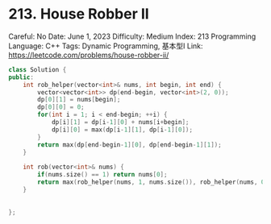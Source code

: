 # 213. House Robber II

Careful: No
Date: June 1, 2023
Difficulty: Medium
Index: 213
Programming Language: C++
Tags: Dynamic Programming, 基本型I
Link: https://leetcode.com/problems/house-robber-ii/

```cpp
class Solution {
public:
    int rob_helper(vector<int>& nums, int begin, int end) {
        vector<vector<int>> dp(end-begin, vector<int>(2, 0));
        dp[0][1] = nums[begin];
        dp[0][0] = 0;
        for(int i = 1; i < end-begin; ++i) {
            dp[i][1] = dp[i-1][0] + nums[i+begin];
            dp[i][0] = max(dp[i-1][1], dp[i-1][0]);
        }
        return max(dp[end-begin-1][0], dp[end-begin-1][1]);
    }
    
    int rob(vector<int>& nums) {
        if(nums.size() == 1) return nums[0];
        return max(rob_helper(nums, 1, nums.size()), rob_helper(nums, 0, nums.size()-1));
    }
    
    
};
```